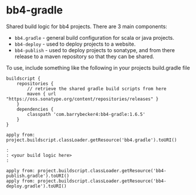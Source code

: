 # bb4-gradle

Shared build logic for bb4 projects. There are 3 main components:
 - `bb4.gradle` - general build configuration for scala or java projects.
 - `bb4-deploy` - used to deploy projects to a website.
 - `bb4-publish` - used to deploy projects to sonatype, and from there release to a maven repository so that they can be shared.

To use, include something like the following in your projects build.gradle file

```
buildscript {
    repositories {
        // retrieve the shared gradle build scripts from here
        maven { url "https://oss.sonatype.org/content/repositories/releases" }
    }
    dependencies {
        classpath 'com.barrybecker4:bb4-gradle:1.6.5'
    }
}

apply from: project.buildscript.classLoader.getResource('bb4.gradle').toURI()

:
: <your build logic here>
:

apply from: project.buildscript.classLoader.getResource('bb4-publish.gradle').toURI()
apply from: project.buildscript.classLoader.getResource('bb4-deploy.gradle').toURI()
```
